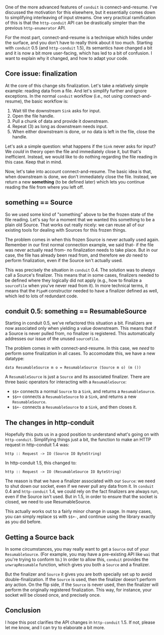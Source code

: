 One of the more advanced features of `conduit` is connect-and-resume. I've
discussed the motivation for this elsewhere, but it essentially comes down to
simplifying interleaving of input streams. One very practical ramification of
this is that the `http-conduit` API can be drastically simpler than the
previous `http-enumerator` API.

For the most part, connect-and-resume is a technique which hides under the
surface, and you don't have to really think about it too much. Starting with
`conduit` 0.5 (and `http-conduit` 1.5), its semantics have changed a bit and it
is now a bit more user-facing, which has led to a bit of confusion. I want to
explain why it changed, and how to adapt your code.

## Core issue: finalization

At the core of this change sits finalization. Let's take a relatively simple
example: reading data from a file. And let's simplify further and ignore
exceptions. In the normal `conduit` workflow (i.e., not using
connect-and-resume), the basic workflow is:

1. Wait till the downstream `Sink` asks for input.
2. Open the file handle.
3. Pull a chunk of data and provide it downstream.
4. Repeat (3) as long as downstream needs input.
5.   When either downstream is done, or no data is left in the file, close the
     handle.

Let's ask a simple question: what happens if the `Sink` never asks for input?
We *could* in theory open the file and immediately close it, but that's
inefficient. Instead, we would like to do nothing regarding the file reading in
this case. Keep that in mind.

Now, let's take into account connect-and-resume. The basic idea is that, when
downstream is done, we don't immediately close the file. Instead, we return a
new __something__ (to be defined later) which lets you continue reading the
file from where you left off.

## something == Source

So we used some kind of "something" above to be the frozen state of the file
reading. Let's say for a moment that we wanted this something to be a plain old
Source. That works out really nicely: we can reuse all of our existing tools
for dealing with Sources for this frozen things.

The problem comes in when this frozen Source is never actually used again.
Remember in our first normal connection example, we said that- if the file was
never actually read from- no finalization needs to take place. But in our case,
the file has already been read from, and therefore we *do* need to perform
finalization, even if the Source isn't actually used.

This was precisely the situation in `conduit` 0.4. The solution was to *always*
call a Source's finalizer. This means that in some cases, finalizers needed to
be defined where they logically did not apply (e.g., how to finalize a
`sourceFile` when you've never read from it). In more technical terms, it means
that the `PipeM` constructor needed to have a finalizer defined as well, which
led to lots of redundant code.

## conduit 0.5: something == ResumableSource

Starting in conduit 0.5, we've refactored this situation a bit. Finalizers are
now associated only when yielding a value downstream. This means that if a
Source is never pulled from, no finalizer is registered. This automatically
addresses our issue of the unused `sourceFile`.

The problem comes in with connect-and-resume. In this case, we *need* to perform some finalization in all cases. To accomodate this, we have a new datatype:

    data ResumableSource m o = ResumableSource (Source m o) (m ())

A `ResumableSource` is just a `Source` and its associated finalizer. There are three basic operators for interacting with a `ResumableSource`:

* `$$+` connects a normal `Source` to a `Sink`, and returns a `ResumableSource`.
* `$$++` connects a `ResumableSource` to a `Sink`, and returns a new `ResumableSource`.
* `$$+-` connects a `ResumableSource` to a `Sink`, and then closes it.

## The changes in http-conduit

Hopefully this puts us in a good position to understand what's going on with
`http-conduit`. Simplifying things just a bit, the function to make an HTTP
request in http-conduit 1.4 was:

    http :: Request -> IO (Source IO ByteString)

In http-conduit 1.5, this changed to:

    http :: Request -> IO (ResumableSource IO ByteString)

The reason is that we have a finalizer associated with our `Source`: we need to
shut down our socket, even if we never pull any data from it. In `conduit` 0.4
and `http-conduit` 1.4, we could rely on the fact finalizers are always run,
even if the Source isn't used. But in 1.5, in order to ensure that the socket
is closed, we need to use ResumableSource.

This actually works out to a fairly minor change in usage. In many cases, you
can simply replace `$$` with `$$+-`, and continue using the library exactly as
you did before.

## Getting a Source back

In some circumstances, you may really want to get a `Source` out of your
`ResumableSource`. (For example, you may have a pre-existing API like `wai`
that you're trying to conform to.) In order to allow this, `conduit` provides
the `unwrapResumable` function, which gives you both a `Source` and a
finalizer.

But the finalizer and `Source` it gives you are both specially set up to avoid
double-finalization. If the `Source` is used, then the finalizer doesn't
perform any action. On the flip side, if the `Source` is never used, then the
finalizer will perform the originally registered finalization. This way, for
instance, your socket will be closed once, and precisely once.

## Conclusion

I hope this post clarifies the API changes in `http-conduit` 1.5. If not,
please let me know, and I can try to elaborate a bit more.
